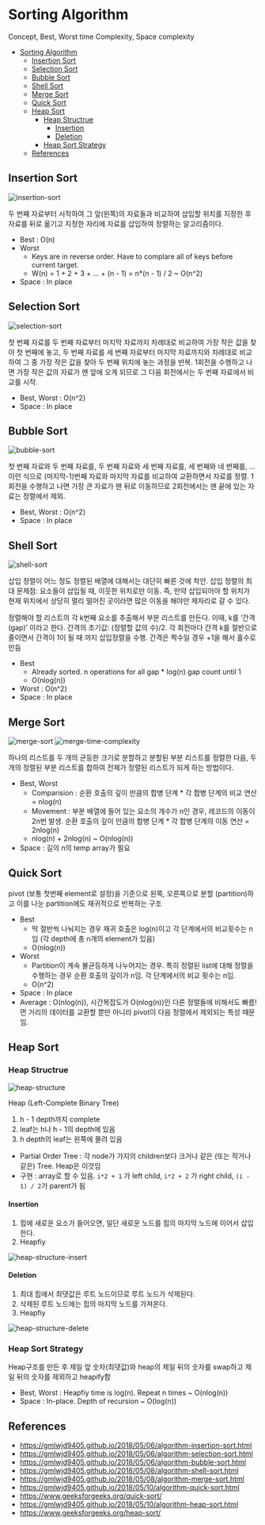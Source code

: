 # Sorting Algorithm

Concept, Best, Worst time Complexity, Space complexity

- [Sorting Algorithm](#sorting-algorithm)
  - [Insertion Sort](#insertion-sort)
  - [Selection Sort](#selection-sort)
  - [Bubble Sort](#bubble-sort)
  - [Shell Sort](#shell-sort)
  - [Merge Sort](#merge-sort)
  - [Quick Sort](#quick-sort)
  - [Heap Sort](#heap-sort)
    - [Heap Structrue](#heap-structrue)
      - [Insertion](#insertion)
      - [Deletion](#deletion)
    - [Heap Sort Strategy](#heap-sort-strategy)
  - [References](#references)

## Insertion Sort

![insertion-sort](./img/insertion-sort.png)

두 번째 자료부터 시작하여 그 앞(왼쪽)의 자료들과 비교하여 삽입할 위치를 지정한 후 자료를 뒤로 옮기고 지정한 자리에 자료를 삽입하여 정렬하는 알고리즘이다.

- Best : O(n)
- Worst
  - Keys are in reverse order. Have to complare all of keys before current target.
  - W(n) = 1 + 2 + 3 + ... + (n - 1) = n*(n - 1) / 2 ~ O(n^2)
- Space : In place

## Selection Sort

![selection-sort](./img/selection-sort.png)

첫 번째 자료를 두 번째 자료부터 마지막 자료까지 차례대로 비교하여 가장 작은 값을 찾아 첫 번째에 놓고, 두 번째 자료를 세 번째 자료부터 마지막 자료까지와 차례대로 비교하여 그 중 가장 작은 값을 찾아 두 번째 위치에 놓는 과정을 반복. 1회전을 수행하고 나면 가장 작은 값의 자료가 맨 앞에 오게 되므로 그 다음 회전에서는 두 번째 자료에서 비교를 시작.

- Best, Worst : O(n^2)
- Space : In place

## Bubble Sort

![bubble-sort](./img/bubble-sort.png)

첫 번째 자료와 두 번째 자료를, 두 번째 자료와 세 번째 자료를, 세 번째와 네 번째를, … 이런 식으로 (마지막-1)번째 자료와 마지막 자료를 비교하여 교환하면서 자료를 정렬. 1회전을 수행하고 나면 가장 큰 자료가 맨 뒤로 이동하므로 2회전에서는 맨 끝에 있는 자료는 정렬에서 제외.

- Best, Worst : O(n^2)
- Space : In place

## Shell Sort

![shell-sort](./img/shell-sort.png)

삽입 정렬이 어느 정도 정렬된 배열에 대해서는 대단히 빠른 것에 착안. 삽입 정렬의 최대 문제점: 요소들이 삽입될 때, 이웃한 위치로만 이동. 즉, 만약 삽입되어야 할 위치가 현재 위치에서 상당히 멀리 떨어진 곳이라면 많은 이동을 해야만 제자리로 갈 수 있다.

정렬해야 할 리스트의 각 k번째 요소를 추출해서 부분 리스트를 만든다. 이때, k를 ‘간격(gap)’ 이라고 한다. 간격의 초기값: (정렬할 값의 수)/2. 각 회전마다 간격 k를 절반으로 줄이면서 간격이 1이 될 때 까지 삽입정렬을 수행. 간격은 짝수일 경우 +1을 해서 홀수로 만듬

- Best
  - Already sorted. n operations for all gap * log(n) gap count until 1
  - O(nlog(n))
- Worst : O(n^2)
- Space : In place

## Merge Sort

![merge-sort](./img/merge-sort.png)
![merge-time-complexity](./img/merge-time-complexity.png)

하나의 리스트를 두 개의 균등한 크기로 분할하고 분할된 부분 리스트를 정렬한 다음, 두 개의 정렬된 부분 리스트를 합하여 전체가 정렬된 리스트가 되게 하는 방법이다.

- Best, Worst
  - Comparision : 순환 호출의 깊이 만큼의 합병 단계 * 각 합병 단계의 비교 연산 = nlog(n)
  - Movement : 부분 배열에 들어 있는 요소의 개수가 n인 경우, 레코드의 이동이 2n번 발생. 순환 호출의 깊이 만큼의 합병 단계 * 각 합병 단계의 이동 연산 = 2nlog(n)
  - nlog(n) + 2nlog(n) ~ O(nlog(n))
- Space : 길의 n의 temp array가 필요

## Quick Sort

pivot (보통 첫번째 element로 설정)을 기준으로 왼쪽, 오른쪽으로 분할 (partition)하고 이를 나눈 partition에도 재귀적으로 반복하는 구조

- Best
  - 딱 절반씩 나눠지는 경우 재귀 호출은 log(n)이고 각 단계에서의 비교횟수는 n임 (각 depth에 총 n개의 element가 있음)
  - O(nlog(n))
- Worst
  - Partition이 계속 불균등하게 나누어지는 경우. 특히 정렬된 list에 대해 정렬을 수행하는 경우 순환 호출의 깊이가 n임. 각 단계에서의 비교 횟수는 n임.
  - O(n^2)
- Space : In place
- Average : O(nlog(n)), 시간복잡도가 O(nlog(n))인 다른 정렬들에 비해서도 빠름! 먼 거리의 데이터를 교환할 뿐만 아니라 pivot이 다음 정렬에서 제외되는 특성 때문임.

## Heap Sort

### Heap Structrue

![heap-structure](./img/heap-structure.png)

Heap (Left-Complete Binary Tree)

1. h - 1 depth까지 complete
2. leaf는 h나 h - 1의 depth에 있음
2. h depth의 leaf는 왼쪽에 몰려 있음

- Partial Order Tree : 각 node가 가지의 children보다 크거나 같은 (또는 작거나 같은) Tree. Heap은 이것임
- 구현 : array로 할 수 있음. `i*2 + 1` 가 left child, `i*2 + 2` 가 right child, `(i - 1) / 2`가 parent가 됨

#### Insertion

1. 힙에 새로운 요소가 들어오면, 일단 새로운 노드를 힙의 마지막 노드에 이어서 삽입한다.
2. Heapfiy

![heap-structure-insert](./img/heap-structure-insert.png)

#### Deletion

1. 최대 힙에서 최댓값은 루트 노드이므로 루트 노드가 삭제된다.
2. 삭제된 루트 노드에는 힙의 마지막 노드를 가져온다.
3. Heapfiy

![heap-structure-delete](./img/heap-structure-delete.png)

### Heap Sort Strategy

Heap구조를 만든 후 제일 앞 숫자(최댓값)와 heap의 제일 뒤의 숫자를 swap하고 제일 뒤의 숫자를 제외하고 heapify함

- Best, Worst : Heapfiy time is log(n). Repeat n times ~ O(nlog(n))
- Space : In-place. Depth of recursion ~ O(log(n))

## References

- https://gmlwjd9405.github.io/2018/05/06/algorithm-insertion-sort.html
- https://gmlwjd9405.github.io/2018/05/06/algorithm-selection-sort.html
- https://gmlwjd9405.github.io/2018/05/06/algorithm-bubble-sort.html
- https://gmlwjd9405.github.io/2018/05/08/algorithm-shell-sort.html
- https://gmlwjd9405.github.io/2018/05/08/algorithm-merge-sort.html
- https://gmlwjd9405.github.io/2018/05/10/algorithm-quick-sort.html
- https://www.geeksforgeeks.org/quick-sort/
- https://gmlwjd9405.github.io/2018/05/10/algorithm-heap-sort.html
- https://www.geeksforgeeks.org/heap-sort/
